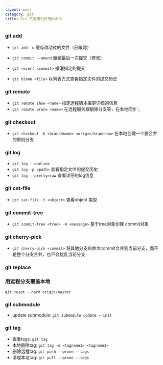 ```yaml
---
layout: post
category: git
title: Git 不常用的好用的命令
---
```



### git add
* `git add -u` 缓存改动过的文件（已跟踪）
* `git commit --amend` 撤销最后一次提交（修改）
* `git revert <commit>` 撤消指定的提交

* `git blame <file>` 以列表方式查看指定文件的提交历史


### git remote
- `git remote show <name>` 指定远程版本库更详细的信息
- `git remote prune <name>` 在远程服务器删除分支等，在本地同步；


### git checkout
* `git checkout -b <branchname> <origin/branchna>` 在本地创建一个要合并的原创分支


### git log
* `git log --oneline`
* `git log -p <path>` 查看指定文件的提交历史
* `git log --pretty=raw`  查看详细的log信息


### git cat-file
* `git cat-file -t <object>`  查看object 类型


### git commit-tree
* `git commit-tree <tree> -m <message>`  基于tree对象创建 commit对象

### git cherry-pick
* `git cherry-pick <commit>` 将其他分支的单次commit合并到当前分支，而不是整个分支合并，也不会扰乱当前分支

### git replace

### 用远程分支覆盖本地

`git reset --hard origin/master`

### git submodule

* update submodule: `git submodule update --init`

### git tag
* 查看tags: `git tag`
* 本地删除tag: `git tag -d <tagname1> <tagname2>`
* 删除远程tag: `git push --prune --tags`
* 清理本地tag: `git pull --prune --tags`


